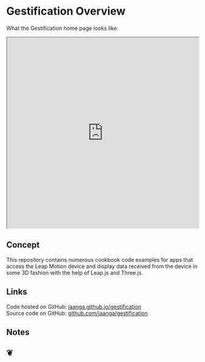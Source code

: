 Gestification Overview
======================

What the Gestification home page looks like:	
<iframe src="http://jaanga.github.io/gestification/"	width=100% height=500px></iframe>
	
## Concept
This repository contains numerous cookbook code examples for apps that access the Leap Motion device 
and display data received from the device in some 3D fashion with the help of Leap.js and Three.js.

## Links

Code hosted on GitHub: <a href="http://jaanga.github.io/gestification/" target="_blank">jaanga.github.io/gestification</a>  
Source code on GitHub: <a href="https://github.com/jaanga/gestification/" target="_blank">github.com/jaanga/gestification</a>

## Notes

		

<h2>&#x2766;</h2>



